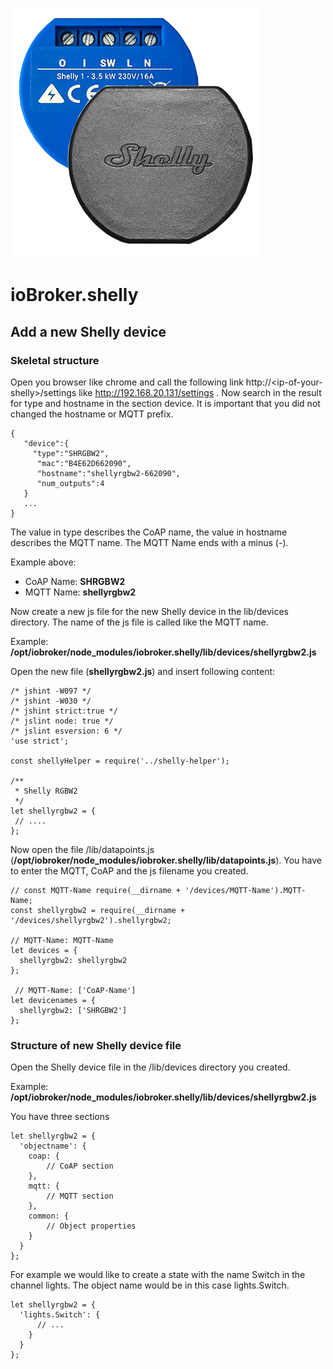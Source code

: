 ![Logo](../../admin/shelly.png)
# ioBroker.shelly

## Add a new Shelly device

### Skeletal structure
Open you browser like chrome and call the following link http://\<ip-of-your-shelly\>/settings like http://192.168.20.131/settings . Now search in the result for type and hostname in the section device. It is important that you did not changed the hostname or MQTT prefix.

```
{
   "device":{
     "type":"SHRGBW2",
      "mac":"B4E62D662090",
      "hostname":"shellyrgbw2-662090",
      "num_outputs":4
   }
   ...
}
```

The value in type describes the CoAP name, the value in hostname describes the MQTT name. The MQTT Name ends with a minus (-).    

Example above: 
- CoAP Name: **SHRGBW2**
- MQTT Name: **shellyrgbw2**

Now create a new js file for the new Shelly device in the lib/devices directory. The name of the js file is called like the MQTT name. 

Example: 
**/opt/iobroker/node_modules/iobroker.shelly/lib/devices/shellyrgbw2.js** 

Open the new file (**shellyrgbw2.js**) and insert following content:

```
/* jshint -W097 */
/* jshint -W030 */
/* jshint strict:true */
/* jslint node: true */
/* jslint esversion: 6 */
'use strict';

const shellyHelper = require('../shelly-helper');

/**
 * Shelly RGBW2
 */
let shellyrgbw2 = {
 // ....
};
```

Now open the file /lib/datapoints.js (**/opt/iobroker/node_modules/iobroker.shelly/lib/datapoints.js**). You have to enter the MQTT, CoAP and the js filename you created.

```
// const MQTT-Name require(__dirname + '/devices/MQTT-Name').MQTT-Name;
const shellyrgbw2 = require(__dirname + '/devices/shellyrgbw2').shellyrgbw2;

// MQTT-Name: MQTT-Name
let devices = {
  shellyrgbw2: shellyrgbw2
};

 // MQTT-Name: ['CoAP-Name']
let devicenames = {
  shellyrgbw2: ['SHRGBW2']
};
```

### Structure of new Shelly device file
Open the Shelly device file in the /lib/devices directory you created.

Example: 
**/opt/iobroker/node_modules/iobroker.shelly/lib/devices/shellyrgbw2.js** 

You have three sections 

```
let shellyrgbw2 = {
  'objectname': {
    coap: {
        // CoAP section
    },
    mqtt: {
        // MQTT section
    },
    common: {
        // Object properties 
    }
  }
};
```

For example we would like to create a state with the name Switch in the channel lights. The object name would be in this case lights.Switch. 

```
let shellyrgbw2 = {
  'lights.Switch': {
      // ...
    }
  }
};
``` 